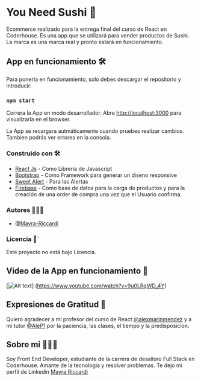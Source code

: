 # You Need Sushi 🍣

Ecommerce realizado para la entrega final del curso de React en Coderhouse. Es una app que se utilizará para vender productos de Sushi. La marca es una marca real y pronto estará en funcionamiento.

## App en funcionamiento 🛠️

Para ponerla en funcionamiento, solo debes descargar el repositorio y introducir:

### `npm start`

Correra la App en modo desarrollador.
Abre [http://localhost:3000](http://localhost:3000) para visualizarla en el browser.

La App se recargara autmáticamente cuando pruebes realizar cambios.
Tambien podrás ver errores en la consola.

### Construido con 🛠️

- [React Js](https://es.reactjs.org/) - Como Libreria de Javascript
- [Bootstrap](https://react-bootstrap.github.io/) - Como Framework para generar un diseno responsive
- [Sweet Alert](https://sweetalert2.github.io/) - Para las Alertas
- [Firebase](https://firebase.google.com/) - Como base de datos para la carga de productos y para la creación de una order de compra una vez que el Usuario confirma.

### Autores 👩🏻‍💻
- [@Mayra-Riccardi](https://github.com/Mayra-Riccardi)


### Licencia 📄`

Este proyecto no está bajo Licencia.

## Video de la App en funcionamiento 🚀

[![Alt text](https://img.youtube.com/vi/9u0LRqWD_4Y/0.jpg)]
(https://www.youtube.com/watch?v=9u0LRqWD_4Y)


## Expresiones de Gratitud 🎁

Quiero agradecer a mi profesor del curso de React [@alexmarinmendez](https://github.com/alexmarinmendez#hola-mundo-soy-alex-marin-mendez) y a mi tutor [@AleP1](https://github.com/AleP1) por la paciencia, las clases, el tiempo y la predisposicion.

## Sobre mi 🙋🏻‍♀️
Soy Front End Developer, estudiante de la carrera de desalloro Full Stack en Coderhouse. Amante de la tecnologia y resolver problemas.
Te dejo mi perfil de Linkedin [Mayra Riccardi](https://www.linkedin.com/in/mayra-riccardi-30060427/)
